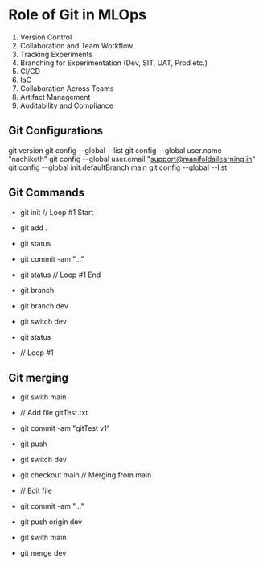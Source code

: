 # Role of Git in MLOps

1. Version Control
2. Collaboration and Team Workflow
3. Tracking Experiments
4. Branching for Experimentation (Dev, SIT, UAT, Prod etc.)
5. CI/CD
6. IaC
7. Collaboration Across Teams
8. Artifact Management
9. Auditability and Compliance

## Git Configurations

git version
git config --global --list
git config --global user.name "nachiketh"
git config --global user.email "support@manifoldailearning.in"
git config --global init.defaultBranch main
git config --global --list

## Git Commands

- git init
// Loop #1 Start
- git add .
- git status
- git commit -am "..."
- git status
// Loop #1 End

- git branch
- git branch dev
- git switch dev
- git status
- // Loop #1

## Git merging

- git swith main
- // Add file gitTest.txt
- git commit -am "gitTest v1"
- git push 

- git switch dev
- git checkout main // Merging from main
- // Edit file
- git commit -am "..."
- git push origin dev

- git swith main
- git merge dev
